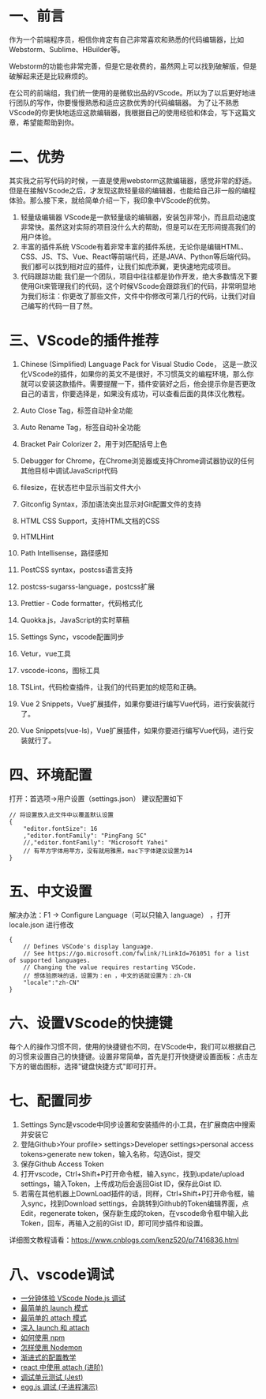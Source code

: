 # 一、前言

作为一个前端程序员，相信你肯定有自己非常喜欢和熟悉的代码编辑器，比如Webstorm、Sublime、HBuilder等。

Webstorm的功能也非常完善，但是它是收费的，虽然网上可以找到破解版，但是破解起来还是比较麻烦的。

在公司的前端组，我们统一使用的是微软出品的VScode。所以为了以后更好地进行团队的写作，你要慢慢熟悉和适应这款优秀的代码编辑器。
为了让不熟悉VScode的你更快地适应这款编辑器，我根据自己的使用经验和体会，写下这篇文章，希望能帮助到你。


# 二、优势

其实我之前写代码的时候，一直是使用webstorm这款编辑器，感觉非常的舒适。但是在接触VScode之后，才发现这款轻量级的编辑器，也能给自己非一般的编程体验。那么接下来，就给简单介绍一下，我印象中VScode的优势。

1. 轻量级编辑器
VScode是一款轻量级的编辑器，安装包非常小，而且启动速度非常快。虽然这对实际的项目没什么大的帮助，但是可以在无形间提高我们的用户体验。
2. 丰富的插件系统
VScode有着非常丰富的插件系统，无论你是编辑HTML、CSS、JS、TS、Vue、React等前端代码，还是JAVA、Python等后端代码。我们都可以找到相对应的插件，让我们如虎添翼，更快速地完成项目。
3. 代码跟踪功能
我们是一个团队，项目中往往都是协作开发，绝大多数情况下要使用Git来管理我们的代码，这个时候VScode会跟踪我们的代码，非常明显地为我们标注：你更改了那些文件，文件中你修改可第几行的代码，让我们对自己编写的代码一目了然。

# 三、VScode的插件推荐
1. Chinese (Simplified) Language Pack for Visual Studio Code，
这是一款汉化VScode的插件，如果你的英文不是很好，不习惯英文的编程环境，那么你就可以安装这款插件。需要提醒一下，插件安装好之后，他会提示你是否更改自己的语言，你要选择是，如果没有成功，可以查看后面的具体汉化教程。

2. Auto Close Tag，标签自动补全功能

3. Auto Rename Tag，标签自动补全功能

4. Bracket Pair Colorizer 2，用于对匹配括号上色

5. Debugger for Chrome，在Chrome浏览器或支持Chrome调试器协议的任何其他目标中调试JavaScript代码

6. filesize，在状态栏中显示当前文件大小

7. Gitconfig Syntax，添加语法突出显示对Git配置文件的支持

8. HTML CSS Support，支持HTML文档的CSS

9. HTMLHint

10. Path Intellisense，路径感知

11. PostCSS syntax，postcss语言支持

12. postcss-sugarss-language，postcss扩展

13. Prettier - Code formatter，代码格式化

14. Quokka.js，JavaScript的实时草稿

15. Settings Sync，vscode配置同步

16. Vetur，vue工具

17. vscode-icons，图标工具

18. TSLint，代码检查插件，让我们的代码更加的规范和正确。

19. Vue 2 Snippets，Vue扩展插件，如果你要进行编写Vue代码，进行安装就行了。

20. Vue Snippets(vue-ls)，Vue扩展插件，如果你要进行编写Vue代码，进行安装就行了。


# 四、环境配置

打开：首选项→用户设置（settings.json）
建议配置如下

    // 将设置放入此文件中以覆盖默认设置
    {
        "editor.fontSize": 16
        ,"editor.fontFamily": "PingFang SC"
        //,"editor.fontFamily": "Microsoft Yahei"
        // 有苹方字体用苹方，没有就用雅黑，mac下字体建议设置为14
    }

# 五、中文设置

解决办法：F1 -> Configure Language（可以只输入 language） ，打开 locale.json 进行修改

    {
        // Defines VSCode's display language.
        // See https://go.microsoft.com/fwlink/?LinkId=761051 for a list of supported languages.
        // Changing the value requires restarting VSCode.
        // 想体验原味的话，设置为：en ，中文的话就设置为：zh-CN
        "locale":"zh-CN"
    }

# 六、设置VScode的快捷键

每个人的操作习惯不同，使用的快捷键也不同，在VScode中，我们可以根据自己的习惯来设置自己的快捷键。设置非常简单，首先是打开快捷键设置面板：点击左下方的锯齿图标，选择"键盘快捷方式"即可打开。

# 七、配置同步

1. Settings Sync是vscode中同步设置和安装插件的小工具，在扩展商店中搜索并安装它 
2. 登陆Github>Your profile> settings>Developer settings>personal access tokens>generate new token，输入名称，勾选Gist，提交 
3. 保存Github Access Token 
4. 打开vscode，Ctrl+Shift+P打开命令框，输入sync，找到update/upload settings，输入Token，上传成功后会返回Gist ID，保存此Gist ID. 
5. 若需在其他机器上DownLoad插件的话，同样，Ctrl+Shift+P打开命令框，输入sync，找到Download settings，会跳转到Github的Token编辑界面，点Edit，regenerate token，保存新生成的token，在vscode命令框中输入此Token，回车，再输入之前的Gist ID，即可同步插件和设置。


详细图文教程请看：https://www.cnblogs.com/kenz520/p/7416836.html

# 八、vscode调试

- [一分钟体验 VScode Node.js 调试](https://github.com/forsigner/vscode-debug-examples/blob/master/JavaScript/minimal-node-app/README_zh-CN.md)
- [最简单的 launch 模式](https://github.com/forsigner/vscode-debug-examples/blob/master/JavaScript/minimal-node-app/README_zh-CN.md)
- [最简单的 attach 模式](https://github.com/forsigner/vscode-debug-examples/blob/master/JavaScript/minimal-attach/README_zh-CN.md)
- [深入 launch 和 attach](https://github.com/forsigner/vscode-debug-examples/blob/master/docs/launch-and-attach-zh-CN.md)
- [如何使用 npm](https://github.com/forsigner/vscode-debug-examples/blob/master/JavaScript/use-npm/README_zh-CN.md)
- [怎样使用 Nodemon](https://github.com/forsigner/vscode-debug-examples/blob/master/JavaScript/use-nodemon/README_zh-CN.md)
- [渐进式的配置教学](https://github.com/forsigner/vscode-debug-examples/blob/master/docs/config-example-zh-CN.md)
- [react 中使用 attach (进阶)](https://github.com/forsigner/vscode-debug-examples/blob/master/JavaScript/react-app-attach/README_zh-CN.md)
- [调试单元测试 (Jest)](https://github.com/forsigner/vscode-debug-examples/blob/master/JavaScript/jest-test/README_zh-CN.md)
- [egg.js 调试 (子进程演示)](https://github.com/forsigner/vscode-debug-examples/blob/master/JavaScript/egg-app/README_zh-CN.md)